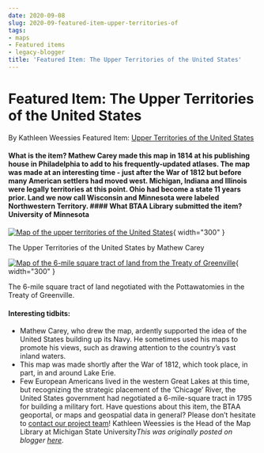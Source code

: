 ```yaml
---
date: 2020-09-08
slug: 2020-09-featured-item-upper-territories-of
tags:
- maps
- Featured items
- legacy-blogger
title: 'Featured Item: The Upper Territories of the United States'
---
```


# Featured Item: The Upper Territories of the United States

By Kathleen Weessies Featured Item: [Upper Territories of the United States](https://geo.btaa.org/catalog/Fp16022coll230%3A314&sa=D&sntz=1&usg=AFQjCNF5uA05Jv0pKVadYix6XCmW46l71w)

#### What is the item? Mathew Carey made this map in 1814 at his publishing house in Philadelphia to add to his frequently-updated atlases. The map was made at an interesting time - just after the War of 1812 but before many American settlers had moved west. Michigan, Indiana and Illinois were legally territories at this point. Ohio had become a state 11 years prior. Land we now call Wisconsin and Minnesota were labeled Northwestern Territory. #### What BTAA Library submitted the item? University of Minnesota 

[![Map of the <!-- more --> upper territories of the United States](https://blogger.googleusercontent.com/img/a/AVvXsEjK6c-O4KvWshopJyVgxl5ssGn0T60WJnbfqq3vsNPvb_5l_r4xV0A9R9U6Rj0Fy8qKcNWC08-dn5Bx4aZDQYZOkIRv76XskwJUQsIwPu1Kq0SiJkKxVgEKjN4LNbuTYCvtnIsA_YatK436ndKkExwcP6I7VPI4LMPW55NpHd91Wujoz3RAoWC1jx3fNA=w490-h621)](https://blogger.googleusercontent.com/img/a/AVvXsEjK6c-O4KvWshopJyVgxl5ssGn0T60WJnbfqq3vsNPvb_5l_r4xV0A9R9U6Rj0Fy8qKcNWC08-dn5Bx4aZDQYZOkIRv76XskwJUQsIwPu1Kq0SiJkKxVgEKjN4LNbuTYCvtnIsA_YatK436ndKkExwcP6I7VPI4LMPW55NpHd91Wujoz3RAoWC1jx3fNA=s672){ width="300" }

 The Upper Territories of the United States by Mathew Carey 

[![Map of the 6-mile square tract of land from the Treaty of Greenville](https://blogger.googleusercontent.com/img/a/AVvXsEjToaIiUvbRq6e4_5w2OEdcTxApzyr00V7OmgZzwUzSlYXOMtEXr_QeFyIK6kYt2Oyu1FORFF_hEH329DpkSa-mH8VZT7_3MrnsC5xtB_aOVfwj-fYg_uFvnGxkW-mx7hyZKzkbmECijgYOuZGi4OQgK2vUfBM2fpzUAKJlGz0jArAe6_fZ6oZS8rhDkA=w829-h458)](https://blogger.googleusercontent.com/img/a/AVvXsEjToaIiUvbRq6e4_5w2OEdcTxApzyr00V7OmgZzwUzSlYXOMtEXr_QeFyIK6kYt2Oyu1FORFF_hEH329DpkSa-mH8VZT7_3MrnsC5xtB_aOVfwj-fYg_uFvnGxkW-mx7hyZKzkbmECijgYOuZGi4OQgK2vUfBM2fpzUAKJlGz0jArAe6_fZ6oZS8rhDkA=s730){ width="300" }

 The 6-mile square tract of land negotiated with the Pottawatomies in the Treaty of Greenville.

#### Interesting tidbits:
 * Mathew Carey, who drew the map, ardently supported the idea of the United States building up its Navy. He sometimes used his maps to promote his views, such as drawing attention to the country’s vast inland waters.
 * This map was made shortly after the War of 1812, which took place, in part, in and around Lake Erie.
 * Few European Americans lived in the western Great Lakes at this time, but recognizing the strategic placement of the ‘Chicage’ River, the United States government had negotiated a 6-mile-square tract in 1795 for building a military fort. Have questions about this item, the BTAA geoportal, or maps and geospatial data in general? Please don’t hesitate to [contact our project team](https://geo.btaa.org/Ffeedback&sa=D&sntz=1&usg=AFQjCNERNbgXrpg6xAqzLip9xfSU2ZAfUQ)! Kathleen Weessies is the Head of the Map Library at Michigan State University*This was originally posted on blogger [here](https://geobtaa.blogspot.com/2020/09/featured-item-upper-territories-of.html)*.

